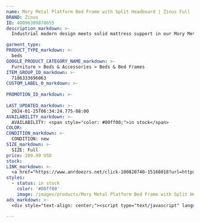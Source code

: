 ```yaml
---
name: Mory Metal Platform Bed Frame with Split Headboard | Zinus Full
BRAND: Zinus
ID: 40096309870655
description_markdown: >-
  Industrial modern design meets solid mattress support in our Mory Metal Platform Bed. Featuring a beautiful wood finish, structured, split headboard, and clean-lined steel frame, it brings the right hint of sophistication into your bedroom. A wood mattress platform ensures that you sleep perfectly supported without the box spring, and its durable metal construction is built to last over the years.

garment_type:
PRODUCT_TYPE_markdown: >-
  beds
GOOGLE_PRODUCT_CATEGORY_NAME_markdown: >-
  Furniture > Beds & Accessories > Beds & Bed Frames
ITEM_GROUP_ID_markdown: >-
  7186333696063
CUSTOM_LABEL_0_markdown: >-
  
PROMOTION_ID_markdown: >-
  
LAST_UPDATED_markdown: >-
  2024-01-25T06:34:24.775-08:00
AVAILABILITY_markdown: >-
  AVAILABILITY: <span style="color: #00ff00;">in stock</span>
COLOR:
CONDITION_markdown: >-
  CONDITION: new
SIZE_markdown: >-
  SIZE: Full
price: 289.99 USD
stock: 
LINK_markdown: >-
  <a href="https://www.anrdoezrs.net/click-100820740-15168018?url=https%3A%2F%2Fwww.zinus.com%2Fproducts%2Fmory-metal-platform-bed-frame-with-split-headboard%3Fvariant%3D40096309870655" target="_blank" style="display: inline-block; padding: 10px 20px; font-size: 16px; text-align: center; text-decoration: none; cursor: pointer; border: 1px solid #3498db; color: #3498db; background-color: #fff; border-radius: 5px; transition: background-color 0.3s;">Go to Product</a>
styles:
  - status: in stock
    color: '#00ff00'
    image: /images/products/Mory Metal Platform Bed Frame with Split Headboard _ Zinus Full/MoryWood-MetalPBw-SplitHBD-Brown_zinus.com_-3.jpg
ads_markdown: >-
  <div style="text-align: center;"><script type="text/javascript" language="javascript" src="https://www.jdoqocy.com/placeholder-52269176?target=_top&mouseover=N"></script></div>

---
```

